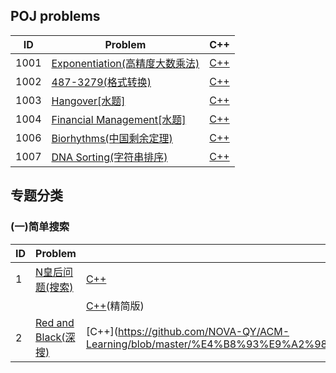 ## POJ problems

| ID | Problem | C++ |
| --- | --- | :---: |
| 1001 | [Exponentiation(高精度大数乘法)](http://poj.org/problem?id=1001) |[C++](0001-Two-Sum/cpp-0001/) |
| 1002 | [487-3279(格式转换)](http://poj.org/problem?id=1002) | [C++](https://github.com/NOVA-QY/ACM-Learning/blob/master/POJ/1002.cpp) |  
| 1003 | [Hangover[水题]](http://poj.org/problem?id=1003) | [C++](https://github.com/NOVA-QY/ACM-Learning/blob/master/POJ/1003.cpp) |
| 1004 | [Financial Management[水题]](http://poj.org/problem?id=1004) | [C++](https://github.com/NOVA-QY/ACM-Learning/blob/master/POJ/1004.cpp) |
| 1006 | [Biorhythms(中国剩余定理)](http://poj.org/problem?id=1006) | [C++](https://github.com/NOVA-QY/ACM-Learning/blob/master/POJ/1006.cpp) |
| 1007 | [DNA Sorting(字符串排序)](http://poj.org/problem?id=1007) | [C++](https://github.com/NOVA-QY/ACM-Learning/blob/master/POJ/1007.cpp) |

## 专题分类  
### (一)简单搜索  
| ID | Problem | C++ | Source |
|--- | --- | --- | --- |
| 1 | [N皇后问题(搜索)](http://acm.hdu.edu.cn/showproblem.php?pid=2553) |[C++](https://github.com/NOVA-QY/ACM-Learning/blob/master/%E4%B8%93%E9%A2%98/%E7%AE%80%E5%8D%95%E6%90%9C%E7%B4%A2/n%E7%9A%87%E5%90%8E%E9%97%AE%E9%A2%98.cpp) | HDU 2553 |
|  |  |[C++](https://github.com/NOVA-QY/ACM-Learning/blob/master/%E4%B8%93%E9%A2%98/%E7%AE%80%E5%8D%95%E6%90%9C%E7%B4%A2/n%E7%9A%87%E5%90%8E%E9%97%AE%E9%A2%98(%E5%9B%9E%E6%BA%AF%E6%B3%95).cpp)(精简版)|  |
| 2 | [Red and Black(深搜)](http://acm.hdu.edu.cn/showproblem.php?pid=1312) |[C++](https://github.com/NOVA-QY/ACM-Learning/blob/master/%E4%B8%93%E9%A2%98/%E7%AE%80%E5%8D%95%E6%90%9C%E7%B4%A2/red_and_black.cpp | HDU  |


